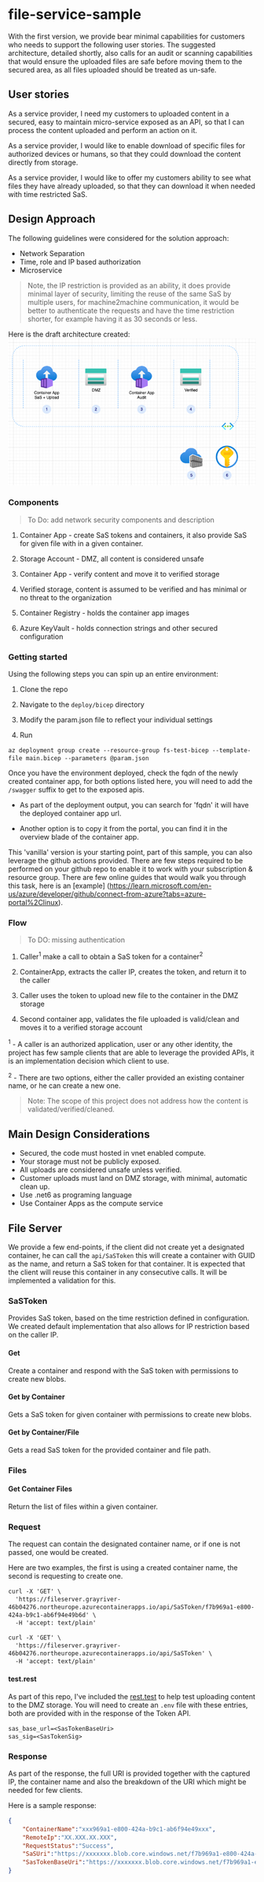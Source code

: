 # file-service-sample

With the first version, we provide bear minimal capabilities for customers who needs to support the following user stories.
The suggested architecture, detailed shortly, also calls for an audit or scanning capabilities that would ensure the uploaded files are safe before moving them to the secured area, as all files uploaded should be treated as un-safe.

## User stories

As a service provider, I need my customers to uploaded content in a secured, easy to maintain micro-service exposed as an API, so that I can process the content uploaded and perform an action on it.

As a service provider, I would like to enable download of specific files for authorized devices or humans, so that they could download the content directly from storage.

As a service provider, I would like to offer my customers ability to see what files they have already uploaded, so that they can download it when needed with time restricted SaS.

## Design Approach

The following guidelines were considered for the solution approach:

- Network Separation
- Time, role and IP based authorization
- Microservice

> Note, the IP restriction is provided as an ability, it does provide minimal layer of security, limiting the reuse of the same SaS by multiple users, for machine2machine communication, it would be better to authenticate the requests and have the time restriction shorter, for example having it as 30 seconds or less.

Here is the draft architecture created:
![art](./images/hlapproach.png)

### Components

> To Do: add network security components and description

1. Container App - create SaS tokens and containers, it also provide SaS for given file with in a given container.

2. Storage Account - DMZ, all content is considered unsafe

3. Container App - verify content and move it to verified storage

4. Verified storage, content is assumed to be verified and has minimal or no threat to the organization

5. Container Registry - holds the container app images

6. Azure KeyVault - holds connection strings and other secured configuration

### Getting started

Using the following steps you can spin up an entire environment:

1. Clone the repo

2. Navigate to the ```deploy/bicep``` directory

3. Modify the param.json file to reflect your individual settings

4. Run

```azurecli
az deployment group create --resource-group fs-test-bicep --template-file main.bicep --parameters @param.json
```

Once you have the environment deployed, check the fqdn of the newly created container app, for both options listed here, you will need to add the ```/swagger``` suffix to get to the exposed apis.

- As part of the deployment output, you can search for 'fqdn' it will have the deployed container app url.

- Another option is to copy it from the portal, you can find it in the overview blade of the container app.

This 'vanilla' version is your starting point, part of this sample, you can also leverage the github actions provided. There are few steps required to be performed on your github repo to enable it to work with your subscription & resource group. There are few online guides that would walk you through this task, here is an [example] (https://learn.microsoft.com/en-us/azure/developer/github/connect-from-azure?tabs=azure-portal%2Clinux).

### Flow

>To DO: missing authentication

1. Caller<sup>1</sup> make a call to obtain a SaS token for a container<sup>2</sup>

2. ContainerApp, extracts the caller IP, creates the token, and return it to the caller

3. Caller uses the token to upload new file to the container in the DMZ storage

4. Second container app, validates the file uploaded is valid/clean and moves it to a verified storage account

<sup>1</sup> -  A caller is an authorized application, user or any other identity, the project has few sample clients that are able to leverage the provided APIs, it is an implementation decision which client to use.

<sup>2</sup> - There are two options, either the caller provided an existing container name, or he can create a new one.

> Note: The scope of this project does not address how the content is validated/verified/cleaned.

## Main Design Considerations

- Secured, the code must hosted in vnet enabled compute.
- Your storage must not be publicly exposed.
- All uploads are considered unsafe unless verified.
- Customer uploads must land on DMZ storage, with minimal, automatic clean up.
- Use .net6 as programing language
- Use Container Apps as the compute service

## File Server

We provide a few end-points, if the client did not create yet a designated container, he can call the `api/SaSToken` this will create a container with GUID as the name, and return a SaS token for that container. It is expected that the client will reuse this container in any consecutive calls. It will be implemented a validation for this.

### SaSToken

Provides SaS token, based on the time restriction defined in configuration. We created default implementation that also allows for IP restriction based on the caller IP.

#### Get

Create a container and respond with the SaS token with permissions to create new blobs.

#### Get by Container

Gets a SaS token for given container with permissions to create new blobs.

#### Get by Container/File

Gets a read SaS token for the provided container and file path.

### Files

#### Get Container Files

Return the list of files within a given container.

### Request

The request can contain the designated container name, or if one is not passed, one would be created.

Here are two examples, the first is using a created container name, the second is requesting to create one.

```curl
curl -X 'GET' \
  'https://fileserver.grayriver-46b04276.northeurope.azurecontainerapps.io/api/SaSToken/f7b969a1-e800-424a-b9c1-ab6f94e49b6d' \
  -H 'accept: text/plain'
```

```curl
curl -X 'GET' \
  'https://fileserver.grayriver-46b04276.northeurope.azurecontainerapps.io/api/SaSToken' \
  -H 'accept: text/plain'
```

#### test.rest

As part of this repo, I've included the [rest.test](./clients/rest/test.rest) to help test uploading content to the DMZ storage.
You will need to create an `.env` file with these entries, both are provided with in the response of the Token API.

```.env
sas_base_url=<SasTokenBaseUri>
sas_sig=<SasTokenSig>

```

### Response

As part of the response, the full URI is provided together with the captured IP, the container name and also the breakdown of the URI which might be needed for few clients.

Here is a sample response:

```json
{
    "ContainerName":"xxx969a1-e800-424a-b9c1-ab6f94e49xxx",
    "RemoteIp":"XX.XXX.XX.XXX",
    "RequestStatus":"Success",
    "SaSUri":"https://xxxxxxx.blob.core.windows.net/f7b969a1-e800-424a-b9c1-ab6f94e49b6d?sv=2021-08-06&se=2022-09-05T14%3A17%3A51Z&sip=xx.xxx.xx.xxx&sr=c&sp=racwdxyltmei&sig=XXXXXXX",
    "SasTokenBaseUri":"https://xxxxxxx.blob.core.windows.net/f7b969a1-e800-424a-b9c1-ab6f94e49b6d","SasTokenSig":"sv=2021-08-06&se=2022-09-05T08%3A24%3A10Z&sip=xx.xxx.xx.xxx&sr=c&sp=racwdxyltmei&sig=XXXXXXX"
}
```

